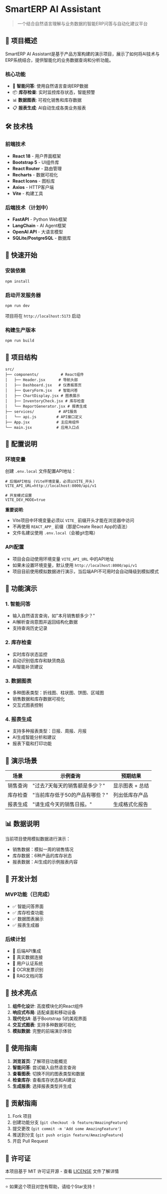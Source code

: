 # SmartERP AI Assistant

> 一个结合自然语言理解与业务数据的智能ERP问答与自动化建议平台

## 🎯 项目概述

SmartERP AI Assistant是基于产品方案构建的演示项目，展示了如何将AI技术与ERP系统结合，提供智能化的业务数据查询和分析功能。

### 核心功能

- 🧠 **智能问答**: 使用自然语言查询ERP数据
- 📦 **库存检查**: 实时监控库存状态，智能预警
- 📊 **数据图表**: 可视化销售和库存数据
- 📋 **报表生成**: AI自动生成各类业务报表

## 🛠️ 技术栈

### 前端技术
- **React 18** - 用户界面框架
- **Bootstrap 5** - UI组件库
- **React Router** - 路由管理
- **Recharts** - 数据可视化
- **React Icons** - 图标库
- **Axios** - HTTP客户端
- **Vite** - 构建工具

### 后端技术（计划中）
- **FastAPI** - Python Web框架
- **LangChain** - AI Agent框架
- **OpenAI API** - 大语言模型
- **SQLite/PostgreSQL** - 数据库

## 🚀 快速开始

### 安装依赖

```bash
npm install
```

### 启动开发服务器

```bash
npm run dev
```

项目将在 `http://localhost:5173` 启动

### 构建生产版本

```bash
npm run build
```

## 📁 项目结构

```
src/
├── components/          # React组件
│   ├── Header.jsx      # 导航头部
│   ├── Dashboard.jsx   # 仪表板首页
│   ├── QueryForm.jsx   # 智能问答
│   ├── ChartDisplay.jsx # 图表展示
│   ├── InventoryCheck.jsx # 库存检查
│   └── ReportGenerator.jsx # 报表生成
├── services/           # API服务
│   └── api.js         # API接口定义
├── App.jsx            # 主应用组件
└── main.jsx           # 应用入口点
```

## 🔧 配置说明

### 环境变量

创建 `.env.local` 文件配置API地址：

```env
# 后端API地址 (Vite环境变量，必须以VITE_开头)
VITE_API_URL=http://localhost:8000/api/v1

# 开发模式设置
VITE_DEV_MODE=true
```

**重要说明**: 
- Vite项目中环境变量必须以 `VITE_` 前缀开头才能在浏览器中访问
- 不再使用 `REACT_APP_` 前缀（那是Create React App的语法）
- 文件名建议使用 `.env.local`（会被git忽略）

### API配置

- 项目会自动使用环境变量 `VITE_API_URL` 中的API地址
- 如果未设置环境变量，默认使用 `http://localhost:8000/api/v1`
- 项目目前使用模拟数据进行演示，当后端API不可用时会自动降级到模拟模式

## 🎨 功能演示

### 1. 智能问答
- 输入自然语言查询，如"本月销售额多少？"
- AI解析查询意图并返回结构化数据
- 支持查询历史记录

### 2. 库存检查
- 实时库存状态监控
- 自动识别低库存和缺货商品
- AI智能补货建议

### 3. 数据图表
- 多种图表类型：折线图、柱状图、饼图、区域图
- 销售数据和库存数据可视化
- 交互式图表控制

### 4. 报表生成
- 支持多种报表类型：日报、周报、月报
- AI生成智能分析和建议
- 报表下载和打印功能

## 🎯 演示场景

| 场景 | 示例查询 | 预期结果 |
|------|----------|----------|
| 销售查询 | "过去7天每天的销售额是多少？" | 显示图表 + 总结 |
| 库存检查 | "当前库存低于50的产品有哪些？" | 列出低库存产品 |
| 报表生成 | "请生成今天的销售日报。" | 生成格式化报告 |

## 📊 数据说明

当前项目使用模拟数据进行演示：
- 销售数据：模拟一周的销售情况
- 库存数据：6种产品的库存状态
- 报表数据：AI生成的示例报表内容

## 🚧 开发计划

### MVP功能（已完成）
- ✅ 智能问答界面
- ✅ 库存检查功能
- ✅ 数据图表展示
- ✅ 报表生成器

### 后续计划
- 🔄 后端API集成
- 🔄 真实数据连接
- 🔄 用户认证系统
- 🔄 OCR发票识别
- 🔄 RAG文档问答

## 🎯 技术亮点

1. **组件化设计**: 高度模块化的React组件
2. **响应式布局**: 适配桌面和移动设备
3. **现代化UI**: 基于Bootstrap 5的美观界面
4. **交互式图表**: 支持多种数据可视化
5. **模拟数据**: 完整的前端演示体验

## 📝 使用指南

1. **浏览首页**: 了解项目功能概览
2. **智能问答**: 尝试输入自然语言查询
3. **查看图表**: 切换不同的图表类型和数据
4. **检查库存**: 查看库存状态和AI建议
5. **生成报表**: 选择报表类型并生成

## 🤝 贡献指南

1. Fork 项目
2. 创建功能分支 (`git checkout -b feature/AmazingFeature`)
3. 提交更改 (`git commit -m 'Add some AmazingFeature'`)
4. 推送到分支 (`git push origin feature/AmazingFeature`)
5. 开启 Pull Request

## 📄 许可证

本项目基于 MIT 许可证开源 - 查看 [LICENSE](LICENSE) 文件了解详情

---

⭐ 如果这个项目对您有帮助，请给个Star支持！ 